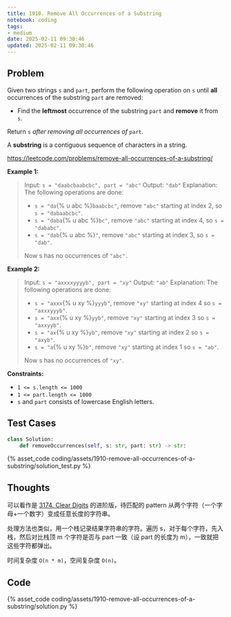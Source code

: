 ```yaml
---
title: 1910. Remove All Occurrences of a Substring
notebook: coding
tags:
- medium
date: 2025-02-11 09:30:46
updated: 2025-02-11 09:30:46
---
```

## Problem

Given two strings `s` and `part`, perform the following operation on `s` until **all** occurrences of the substring `part` are removed:

- Find the **leftmost** occurrence of the substring `part` and **remove** it from `s`.

Return `s` _after removing all occurrences of_ `part`.

A **substring** is a contiguous sequence of characters in a string.

<https://leetcode.com/problems/remove-all-occurrences-of-a-substring/>

**Example 1:**

> Input: `s = "daabcbaabcbc", part = "abc"`
> Output: `"dab"`
> Explanation: The following operations are done:
>
> - `s = "da`{% u abc %}`baabcbc"`, remove `"abc"` starting at index 2, so `s = "dabaabcbc"`.
> - `s = "daba`{% u abc %}`bc"`, remove `"abc"` starting at index 4, so `s = "dababc"`.
> - `s = "dab`{% u abc %}`"`, remove `"abc"` starting at index 3, so `s = "dab"`.
>
> Now s has no occurrences of `"abc".`

**Example 2:**

> Input: `s = "axxxxyyyyb", part = "xy"`
> Output: `"ab"`
> Explanation: The following operations are done:
>
> - `s = "axxx`{% u xy %}`yyyb"`, remove `"xy"` starting at index 4 so `s = "axxxyyyb"`.
> - `s = "axx`{% u xy %}`yyb"`, remove `"xy"` starting at index 3 so `s = "axxyyb"`.
> - `s = "ax`{% u xy %}`yb"`, remove `"xy"` starting at index 2 so `s = "axyb"`.
> - `s = "a`{% u xy %}`b"`, remove `"xy"` starting at index 1 so `s = "ab"`.
>
> Now s has no occurrences of `"xy"`.

**Constraints:**

- `1 <= s.length <= 1000`
- `1 <= part.length <= 1000`
- `s`​​​​​​ and `part` consists of lowercase English letters.

## Test Cases

``` python
class Solution:
    def removeOccurrences(self, s: str, part: str) -> str:
```

{% asset_code coding/assets/1910-remove-all-occurrences-of-a-substring/solution_test.py %}

## Thoughts

可以看作是 [3174. Clear Digits](3174-clear-digits) 的进阶版，待匹配的 pattern 从两个字符（一个字母+一个数字）变成任意长度的字符串。

处理方法也类似，用一个栈记录结果字符串的字符。遍历 s，对于每个字符，先入栈，然后对比栈顶 m 个字符是否与 part 一致（设 part 的长度为 m），一致就把这些字符都弹出。

时间复杂度 `O(n * m)`，空间复杂度 `O(n)`。

## Code

{% asset_code coding/assets/1910-remove-all-occurrences-of-a-substring/solution.py %}
